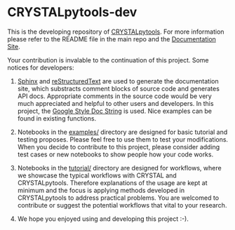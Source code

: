 # CRYSTALpytools-dev

This is the developing repository of [CRYSTALpytools](https://github.com/crystal-code-tools/CRYSTALpytools). For more information please refer to the README file in the main repo and the [Documentation Site](https://crystal-code-tools.github.io/CRYSTALpytools/index.html).

Your contribution is invalable to the continuation of this project. Some notices for developers:

1. [Sphinx](https://www.sphinx-doc.org/en/master/index.html) and [reStructuredText](https://www.sphinx-doc.org/en/master/usage/restructuredtext/index.html) are used to generate the documentation site, which substracts comment blocks of source code and generates API docs. Appropriate comments in the source code would be very much appreciated and helpful to other users and developers. In this project, the [Google Style Doc String](https://www.sphinx-doc.org/en/master/usage/extensions/napoleon.html) is used. Nice examples can be found in existing functions.

2. Notebooks in the [examples/](examples/) directory are designed for basic tutorial and testing proposes. Please feel free to use them to test your modifications. When you decide to contribute to this project, please consider adding test cases or new notebooks to show people how your code works.

3. Notebooks in the [tutorial/](tutorial/) directory are designed for workflows, where we showcase the typical workflows with CRYSTAL and CRYSTALpytools. Therefore explanations of the usage are kept at minimum and the focus is applying methods developed in CRYSTALpytools to address practical problems. You are welcomed to contribute or suggest the potential workflows that vital to your research.

4. We hope you enjoyed using and developing this project :-).

